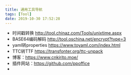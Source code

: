 ```yaml
---
title: 通用工具导航
tags: [Tool]
date: 2019-10-30 17:52:28
---
```


- 时间戳转换 http://tool.chinaz.com/Tools/unixtime.aspx
- BASE64编码解码 http://tool.oschina.net/encrypt?type=3
- yaml转properties https://www.toyaml.com/index.html
- TTC转TTF https://transfonter.org/ttc-unpack
- 博客：https://www.cnkirito.moe/
- 插件网站：https://github.com/ppoffice
- 

